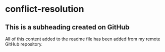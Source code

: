 # conflict-resolution


## This is a subheading created on GitHub

  All of this content added to the readme file has been added from my remote GitHub repository.